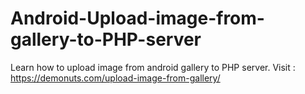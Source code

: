 # Android-Upload-image-from-gallery-to-PHP-server
Learn how to upload image from android gallery to PHP server. Visit : https://demonuts.com/upload-image-from-gallery/
